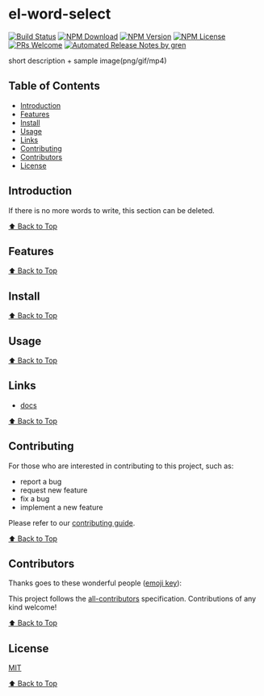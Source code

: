 # el-word-select

[![Build Status](https://badgen.net/travis/sociosarbis/el-word-select/master)](https://travis-ci.com/sociosarbis/el-word-select)
[![NPM Download](https://badgen.net/npm/dm/@sociosarbis/el-word-select)](https://www.npmjs.com/package/@sociosarbis/el-word-select)
[![NPM Version](https://badgen.net/npm/v/@sociosarbis/el-word-select)](https://www.npmjs.com/package/@sociosarbis/el-word-select)
[![NPM License](https://badgen.net/npm/license/@sociosarbis/el-word-select)](https://github.com/sociosarbis/el-word-select/blob/master/LICENSE)
[![PRs Welcome](https://img.shields.io/badge/PRs-welcome-brightgreen.svg)](https://github.com/sociosarbis/el-word-select/pulls)
[![Automated Release Notes by gren](https://img.shields.io/badge/%F0%9F%A4%96-release%20notes-00B2EE.svg)](https://github-tools.github.io/github-release-notes/)

short description + sample image(png/gif/mp4)

## Table of Contents

- [Introduction](#introduction)
- [Features](#features)
- [Install](#install)
- [Usage](#usage)
- [Links](#links)
- [Contributing](#contributing)
- [Contributors](#contributors)
- [License](#license)

## Introduction

If there is no more words to write, this section can be deleted.

[⬆ Back to Top](#table-of-contents)

## Features

[⬆ Back to Top](#table-of-contents)

## Install

[⬆ Back to Top](#table-of-contents)

## Usage

[⬆ Back to Top](#table-of-contents)

## Links

- [docs](https://sociosarbis.github.io/el-word-select/)

[⬆ Back to Top](#table-of-contents)

## Contributing

For those who are interested in contributing to this project, such as:

- report a bug
- request new feature
- fix a bug
- implement a new feature

Please refer to our [contributing guide](https://github.com/FEMessage/.github/blob/master/CONTRIBUTING.md).

[⬆ Back to Top](#table-of-contents)

## Contributors

Thanks goes to these wonderful people ([emoji key](https://allcontributors.org/docs/en/emoji-key)):

<!-- ALL-CONTRIBUTORS-LIST:START - Do not remove or modify this section -->
<!-- prettier-ignore -->
<!-- ALL-CONTRIBUTORS-LIST:END -->

This project follows the [all-contributors](https://github.com/all-contributors/all-contributors) specification. Contributions of any kind welcome!

[⬆ Back to Top](#table-of-contents)

## License

[MIT](./LICENSE)

[⬆ Back to Top](#table-of-contents)
